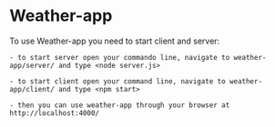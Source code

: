 # Weather-app

To use Weather-app you need to start client and server:
	
	- to start server open your commando line, navigate to weather-app/server/ and type <node server.js>
	
	- to start client open your command line, navigate to weather-app/client/ and type <npm start>
	
	- then you can use weather-app through your browser at http://localhost:4000/
	
